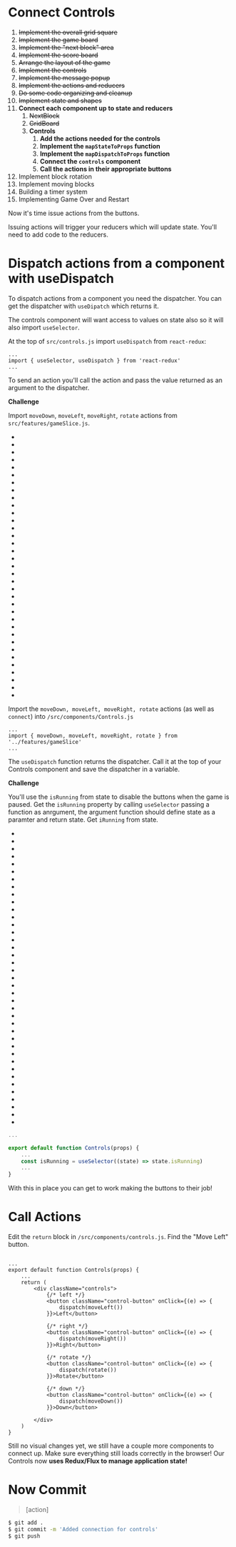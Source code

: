 # Connect Controls

1. ~~Implement the overall grid square~~
1. ~~Implement the game board~~
1. ~~Implement the "next block" area~~
1. ~~Implement the score board~~
1. ~~Arrange the layout of the game~~
1. ~~Implement the controls~~
1. ~~Implement the message popup~~
1. ~~Implement the actions and reducers~~
1. ~~Do some code organizing and cleanup~~
1. ~~Implement state and shapes~~
1. **Connect each component up to state and reducers**
    1. ~~NextBlock~~
    1. ~~GridBoard~~
    1. **Controls**
        1. **Add the actions needed for the controls**
        1. **Implement the `mapStateToProps` function**
        1. **Implement the `mapDispatchToProps` function**
        1. **Connect the `controls` component**
        1. **Call the actions in their appropriate buttons**
1. Implement block rotation
1. Implement moving blocks
1. Building a timer system
1. Implementing Game Over and Restart

Now it's time issue actions from the buttons. 

Issuing actions will trigger your reducers which will update state. You'll need to add code to the reducers.

# Dispatch actions from a component with useDispatch

To dispatch actions from a component you need the dispatcher. You can get the dispatcher with `useDipatch` which returns it. 

The controls component will want access to values on state also so it will also import `useSelector`.

At the top of `src/controls.js` import `useDispatch` from `react-redux`:

```JS
...
import { useSelector, useDispatch } from 'react-redux'
...
```

To send an action you'll call the action and pass the value returned as an argument to the dispatcher.  

**Challenge**

Import `moveDown`, `moveLeft`, `moveRight`, `rotate` actions from `src/features/gameSlice.js`.

-
-
-
-
-
-
-
-
-
-
-
-
-
-
-
-
-
-
-
-
-
-
-
-
-
-
-
-
-
-
-
-
-
-
-

Import the `moveDown, moveLeft, moveRight, rotate` actions (as well as `connect`) into `/src/components/Controls.js`

```JS
...
import { moveDown, moveLeft, moveRight, rotate } from '../features/gameSlice'
...
```

The `useDispatch` function returns the dispatcher. Call it at the top of your Controls component and save the dispatcher in a variable. 

**Challenge**

You'll use the `isRunning` from state to disable the buttons when the game is paused. Get the `isRunning` property by calling `useSelector` passing a function as anrgument, the argument function should define state as a paramter and return state. Get `iRunning` from state. 

-
-
-
-
-
-
-
-
-
-
-
-
-
-
-
-
-
-
-
-
-
-
-
-
-
-
-
-
-
-
-
-
-
-
-
-
-
-
-
```js
...

export default function Controls(props) {
	...
	const isRunning = useSelector((state) => state.isRunning)
	...
}
```

With this in place you can get to work making the buttons to their job!

# Call Actions

Edit the `return` block in `/src/components/controls.js`. Find the "Move Left" button. 

```JS

```






```JS
...
export default function Controls(props) {
	...
	return (
		<div className="controls">
			{/* left */}
			<button className="control-button" onClick={(e) => {
				dispatch(moveLeft())
			}}>Left</button>

			{/* right */}
			<button className="control-button" onClick={(e) => {
				dispatch(moveRight())
			}}>Right</button>

			{/* rotate */}
			<button className="control-button" onClick={(e) => {
				dispatch(rotate())
			}}>Rotate</button>

			{/* down */}
			<button className="control-button" onClick={(e) => {
				dispatch(moveDown())
			}}>Down</button>

		</div>
	)
}
```

Still no visual changes yet, we still have a couple more components to connect up. Make sure everything still loads correctly in the browser! Our Controls now **uses Redux/Flux to manage application state!**

# Now Commit

>[action]
>
```bash
$ git add .
$ git commit -m 'Added connection for controls'
$ git push
```
